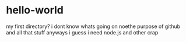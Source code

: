 # hello-world
my first directory?
i dont know whats going on 
noethe purpose of github
and all that stuff
anyways
 i guess i need node.js and other crap
 
